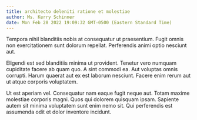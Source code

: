 ```yaml
---
title: architecto deleniti ratione et molestiae
author: Ms. Kerry Schinner
date: Mon Feb 28 2022 19:09:32 GMT-0500 (Eastern Standard Time)
---
```

Tempora nihil blanditiis nobis at consequatur ut praesentium. Fugit omnis non exercitationem sunt dolorum repellat. Perferendis animi optio nesciunt aut.

 Eligendi est sed blanditiis minima ut provident. Tenetur vero numquam cupiditate facere ab quam quo. A sint commodi ea. Aut voluptas omnis corrupti. Harum quaerat aut ex est laborum nesciunt. Facere enim rerum aut ut atque corporis voluptatem.

 Ut est aperiam vel. Consequatur nam eaque fugit neque aut. Totam maxime molestiae corporis magni. Quos qui dolorem quisquam ipsam. Sapiente autem sit minima voluptatem sunt enim nemo sit. Qui perferendis est assumenda odit et dolor inventore incidunt.